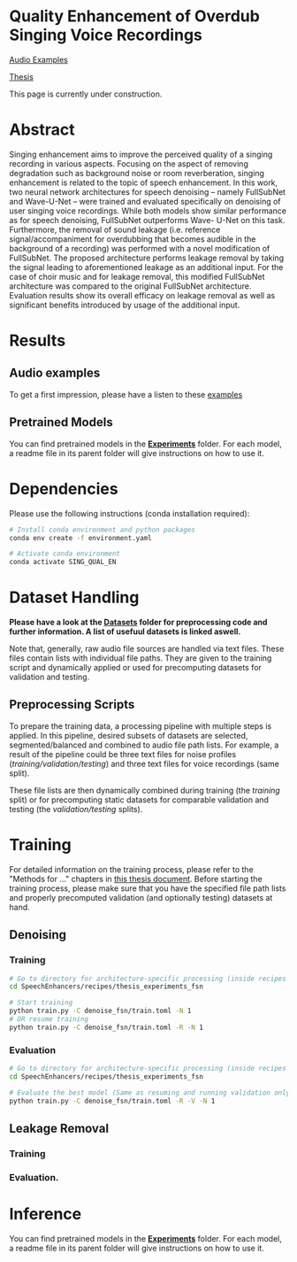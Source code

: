 # Quality Enhancement of Overdub Singing Voice Recordings
[Audio Examples](https://wimmerb.github.io/singing-quality-enhancement/)

[Thesis](https://github.com/wimmerb/singing-quality-enhancement/blob/master/quality-enhancement-of-overdub-singing-recordings.pdf)

This page is currently under construction.

# Abstract
Singing enhancement aims to improve the perceived quality of a singing recording in various aspects. 
Focusing on the aspect of removing degradation such as background noise or room reverberation, singing enhancement is related to the topic of speech enhancement. 
In this work, two neural network architectures for speech denoising – namely FullSubNet and Wave-U-Net – were trained and evaluated specifically on denoising of user singing voice recordings. 
While both models show similar performance as for speech denoising, FullSubNet outperforms Wave- U-Net on this task. Furthermore, the removal of sound leakage (i.e. reference signal/accompaniment for overdubbing that becomes audible in the background of a recording) was performed with a novel modification of FullSubNet. 
The proposed architecture performs leakage removal by taking the signal leading to aforementioned leakage as an additional input. For the case of choir music and for leakage removal, this modified FullSubNet architecture was compared to the original FullSubNet architecture. 
Evaluation results show its overall efficacy on leakage removal as well as significant benefits introduced by usage of the additional input.

# Results
## Audio examples
To get a first impression, please have a listen to these [examples](https://wimmerb.github.io/singing-quality-enhancement/)
## Pretrained Models
You can find pretrained models in the **[Experiments](https://github.com/wimmerb/singing-quality-enhancement/tree/master/Experiments)** folder. For each model, a readme file in its parent folder will give instructions on how to use it.

# Dependencies
Please use the following instructions (conda installation required):

```bash
# Install conda environment and python packages
conda env create -f environment.yaml

# Activate conda environment
conda activate SING_QUAL_EN
```

# Dataset Handling
**Please have a look at the [Datasets](https://github.com/wimmerb/singing-quality-enhancement/tree/master/Datasets) folder for preprocessing code and further information. A list of usefuul datasets is linked aswell.**

Note that, generally, raw audio file sources are handled via text files. These files contain lists with individual file paths. They are given to the training script and dynamically applied or used for precomputing datasets for validation and testing.
## Preprocessing Scripts
To prepare the training data, a processing pipeline with multiple steps is applied. In this pipeline, desired subsets of datasets are selected, segmented/balanced and combined to audio file path lists. For example, a result of the pipeline could be three text files for noise profiles (*training/validation/testing*) and three text files for voice recordings (same split). 

These file lists are then dynamically combined during training (the *training* split) or for precomputing static datasets for comparable validation and testing (the *validation/testing* splits).




# Training
For detailed information on the training process, please refer to the "Methods for ..." chapters in [this thesis document](https://github.com/wimmerb/singing-quality-enhancement/blob/master/quality-enhancement-of-overdub-singing-recordings.pdf). Before starting the training process, please make sure that you have the specified file path lists and properly precomputed validation (and optionally testing) datasets at hand.
## Denoising
### Training
```bash
# Go to directory for architecture-specific processing (inside recipes folder)
cd SpeechEnhancers/recipes/thesis_experiments_fsn 

# Start training
python train.py -C denoise_fsn/train.toml -N 1
# OR resume training
python train.py -C denoise_fsn/train.toml -R -N 1
```

### Evaluation
```bash
# Go to directory for architecture-specific processing (inside recipes folder)
cd SpeechEnhancers/recipes/thesis_experiments_fsn

# Evaluate the best model (Same as resuming and running validation only)
python train.py -C denoise_fsn/train.toml -R -V -N 1
```


## Leakage Removal
### Training
### Evaluation.

# Inference
You can find pretrained models in the **[Experiments](https://github.com/wimmerb/singing-quality-enhancement/tree/master/Experiments)** folder. For each model, a readme file in its parent folder will give instructions on how to use it.

